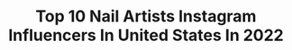 ---
title: Top 10 Nail Artists Instagram Influencers In United States In 2022
description: >-
  Find top nail artists Instagram influencers in United States in 2022. Most popular hashtags: #nailart #nails #nudenails.
platform: Instagram
hits: 376
text_top: Discover the best Instagram accounts on inBeat.
text_bottom: inBeat holds 376 Instagram influencers like this in United States for you to connect with.
profiles:
  - username: "blakejael"
    fullname: >-
      blake jael 💫✨
    bio: >-
      creator nail artist - @blingdnailstudio lastest yt video below :)
    location: "United States"
    followers: 78929
    engagement: 1260
    commentsToLikes: 0.012322
    id: ck6ud8j66jnrp0j7143nemf7d
    verified: false
    hashtags: "#permrodset, #aussomehair, #emergepartner, #mycurlsemerge"
  - username: "amyle.nails"
    fullname: >-
      AMY LE • LA NAIL ARTIST
    bio: >-
      📍Los Angeles, CA. content creator + nail artist Partnerships/ Campaigns: 📥 hello@amylenails.com
    location: "United States"
    followers: 129284
    engagement: 955
    commentsToLikes: 0.010518
    id: ck0tupbps84460i19s2n693v1
    verified: false
    hashtags: "#myitalianisalittlerusty"
  - username: "facebydom"
    fullname: >-
      dom ♡
    bio: >-
      nail artist : @nailzbydom . personal account : @_thelifeofdom .
    location: "United States"
    followers: 6339
    engagement: 1379
    commentsToLikes: 0.083075
    id: ck139pmfdmics0i1994hjlara
    verified: false
    hashtags: "#benefitcosmetics, #wakeupandmakeup, #makeupfeed, #inssta"
  - username: "chroma_nails"
    fullname: >-
      Jennifer Dye
    bio: >-
      Let's paint some nails. Nail artist, Portland, OR 💅🏻Minimalist art 🔹Swatches🔹Tutorials 👉🏻 @essieclubcollab member 💌 jenniferdyenails@gmail.com
    location: "United States"
    followers: 16155
    engagement: 940
    commentsToLikes: 0.023405
    id: ck55l2xap0mhr0i11s6dhsjvh
    verified: false
    hashtags: "#neutralnails, #oliveyourmani, #ombrenails, #fallnails"
  - username: "wonderlandnails__"
    fullname: >-
      Wonderland Nails 💘🦄
    bio: >-
      💅🏼BADASS NAIL ARTIST🔥 🦄freehand designs are my tinggg 💅🏼😛 📍Stockport 🇬🇧🤘🏼 💵 £10 non refundable booking fee
    location: "United States"
    followers: 23438
    engagement: 903
    commentsToLikes: 0.030499
    id: ckaoug6gt04pn0i78qv75nxas
    verified: false
    hashtags: "#nailartclub, #nailit, #scratchmagazine, #nailaddict"
  - username: "ninanailedit"
    fullname: >-
      Nina Park
    bio: >-
      Nail artist. Educator. nina@ninanailedit.com CEO + Artist @goscratchit Find SCRATCH at @ultabeauty!
    location: "United States"
    followers: 105721
    engagement: 710
    commentsToLikes: 0.018092
    id: ck14igo6bfb3s0i19891ip51j
    verified: false
    hashtags: "#50"
  - username: "u_wantnail_done"
    fullname: >-
      Nail Lyfe Boutique LLC
    bio: >-
      Master Manicurist💅🏾 Certified Medinail Advance Nail Tech 📜Swarovski Certified Nail Artist💎 #NaturalNailsOnly @naillyfe_classes_ 🚫NO NEW CLIENTS🚫
    location: "United States"
    followers: 17986
    engagement: 249
    commentsToLikes: 0.053211
    id: ck14hihodah6z0i19grquim3s
    verified: false
    hashtags: "#nailart, #waterlesspedicure, #naturalnails, #naillyfegel"
  - username: "missladyfinger"
    fullname: >-
      taryn granados
    bio: >-
      💅🏽nail artist 🤍 mama-to-be 🤍 @littleladyfinger 📱digital + integrated comms ⚡️regina phalange enthusiast
    location: "United States"
    followers: 30694
    engagement: 161
    commentsToLikes: 0.052098
    id: ck5qe1hamy9md0i11o3d3ktlz
    verified: true
    hashtags: "#skittlenails, #missladyfinger, #nailart, #likecamel"
  - username: "misspopnails"
    fullname: >-
      Miss Pop
    bio: >-
      🗽New York City-based Editorial Nail Artist 💅 I'm not done till my nails are.
    location: "United States"
    followers: 50082
    engagement: 103
    commentsToLikes: 0.041711
    id: ck5c6z5gp6hr30i11ukwf22wh
    verified: true
    hashtags: "#sponsored, #ipsypartner, #workingwithchanel, #easydiy"
  - username: "nailsbybritt661"
    fullname: >-
      Brittany 💅🏼
    bio: >-
      🦋 Nail Artist 🦋 Acrylic , Gel-X, Gel Mani 🦋 Currently NOT TAKING NEW CLIENTS 🦋 Arvin, Ca 🦋 NO KIDS | NO EXTRA GUESTS DM FOR INQUIRIES 💅🏼
    location: "United States"
    followers: 15208
    engagement: 742
    commentsToLikes: 0.008629
    id: ck0vzkkya9k5z0i19bvd9t3na
    verified: false
    hashtags: "#nailsonfleek, #nailstagram, #longnails, #nails2inspire"
---